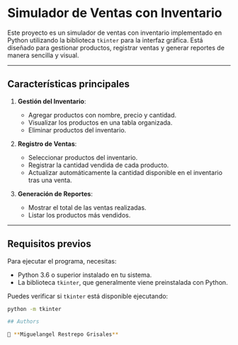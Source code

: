 # Simulador de Ventas con Inventario

Este proyecto es un simulador de ventas con inventario implementado en Python utilizando la biblioteca `tkinter` para la interfaz gráfica. Está diseñado para gestionar productos, registrar ventas y generar reportes de manera sencilla y visual.

---

## Características principales
1. **Gestión del Inventario**:  
   - Agregar productos con nombre, precio y cantidad.
   - Visualizar los productos en una tabla organizada.
   - Eliminar productos del inventario.

2. **Registro de Ventas**:  
   - Seleccionar productos del inventario.
   - Registrar la cantidad vendida de cada producto.
   - Actualizar automáticamente la cantidad disponible en el inventario tras una venta.

3. **Generación de Reportes**:  
   - Mostrar el total de las ventas realizadas.
   - Listar los productos más vendidos.

---

## Requisitos previos

Para ejecutar el programa, necesitas:
- Python 3.6 o superior instalado en tu sistema.
- La biblioteca `tkinter`, que generalmente viene preinstalada con Python. 

Puedes verificar si `tkinter` está disponible ejecutando:
```bash
python -m tkinter

## Authors

👤 **Miguelangel Restrepo Grisales**

